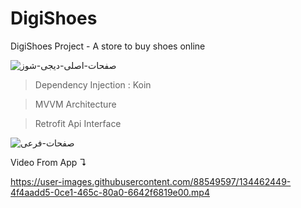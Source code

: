 # DigiShoes
DigiShoes Project - A store to buy shoes online

![صفحات-اصلی-دیجی-شوز](https://user-images.githubusercontent.com/88549597/134461933-23bf9dc7-17ac-45aa-8823-2ad19099a59c.png)

> Dependency Injection : Koin

> MVVM Architecture
 
> Retrofit Api Interface



![صفحات-فرعی](https://user-images.githubusercontent.com/88549597/134462320-556fe5df-ebca-4100-b4ce-7eb3fb6d4f7d.png)

Video From App ↴

https://user-images.githubusercontent.com/88549597/134462449-4f4aadd5-0ce1-465c-80a0-6642f6819e00.mp4
